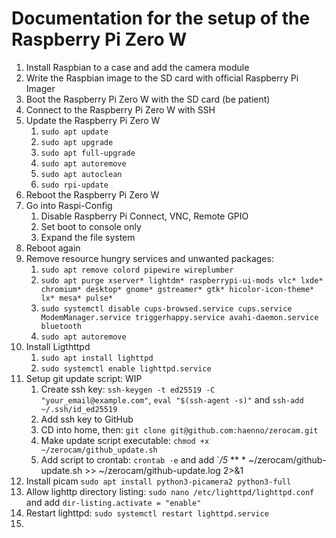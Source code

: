 # Documentation for the setup of the Raspberry Pi Zero W

1. Install Raspbian to a case and add the camera module
2. Write the Raspbian image to the SD card with official Raspberry Pi Imager
3. Boot the Raspberry Pi Zero W with the SD card (be patient)
4. Connect to the Raspberry Pi Zero W with SSH
5. Update the Raspberry Pi Zero W
   1. `sudo apt update`
   2. `sudo apt upgrade`
   3. `sudo apt full-upgrade`
   4. `sudo apt autoremove`
   5. `sudo apt autoclean`
   6. `sudo rpi-update`
6. Reboot the Raspberry Pi Zero W
7. Go into Raspi-Config
   1. Disable Raspberry Pi Connect, VNC, Remote GPIO
   2. Set boot to console only
   3. Expand the file system
8. Reboot again
9. Remove resource hungry services and unwanted packages:
   1. `sudo apt remove colord pipewire wireplumber`
   2. `sudo apt purge xserver* lightdm* raspberrypi-ui-mods vlc* lxde* chromium* desktop* gnome* gstreamer* gtk* hicolor-icon-theme* lx* mesa* pulse*`
   3. `sudo systemctl disable cups-browsed.service cups.service ModemManager.service triggerhappy.service avahi-daemon.service bluetooth`
   4. `sudo apt autoremove`
10. Install Ligthttpd
    1. `sudo apt install lighttpd`
    2. `sudo systemctl enable lighttpd.service`
11. Setup git update script: WIP
    1. Create ssh key: `ssh-keygen -t ed25519 -C "your_email@example.com"`, `eval "$(ssh-agent -s)"` and `ssh-add ~/.ssh/id_ed25519`
    2. Add ssh key to GitHub
    3. CD into home, then: `git clone git@github.com:haenno/zerocam.git`
    4. Make update script executable: `chmod +x ~/zerocam/github_update.sh`
    5. Add script to crontab: `crontab -e` and add `*/5* ** * ~/zerocam/github-update.sh >> ~/zerocam/github-update.log 2>&1
12. Install picam `sudo apt install python3-picamera2 python3-full`
13. Allow lighttp directory listing: `sudo nano /etc/lighttpd/lighttpd.conf` and add `dir-listing.activate = "enable"`
14. Restart lighttpd: `sudo systemctl restart lighttpd.service`
15.
